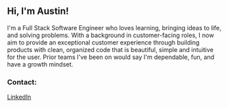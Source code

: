 ## Hi, I'm Austin!

I'm a Full Stack Software Engineer who loves learning, bringing ideas to life, and solving problems. With a background in customer-facing roles, I now aim to provide an exceptional customer experience through building products with clean, organized code that is beautiful, simple and intuitive for the user. Prior teams I've been on would say I'm dependable, fun, and have a growth mindset. 

### Contact:
[LinkedIn](https://www.linkedin.com/in/austin-carman/)




